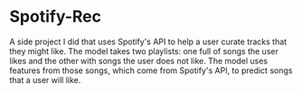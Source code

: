 # Spotify-Rec

A side project I did that uses Spotify's API to help a user curate tracks that they might like. The model takes two playlists: one full of songs the user likes and the other with songs the user does not like. The model uses features from those songs, which come from Spotify's API, to predict songs that a user will like.
